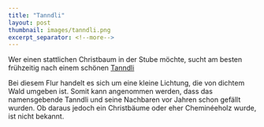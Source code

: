 ```yaml
---
title: "Tanndli"
layout: post
thumbnail: images/tanndli.png
excerpt_separator: <!--more-->
---
```


Wer einen stattlichen Christbaum in der Stube möchte, sucht am besten frühzeitig nach einem schönen [Tanndli](https://s.geo.admin.ch/zxjji9kvssic)

Bei diesem Flur handelt es sich um eine kleine Lichtung, die von dichtem Wald umgeben ist. Somit kann angenommen werden, dass das namensgebende Tanndli und seine Nachbaren vor Jahren schon gefällt wurden. Ob daraus jedoch ein Christbäume oder eher Cheminéeholz wurde, ist nicht bekannt.
<!--more -->
